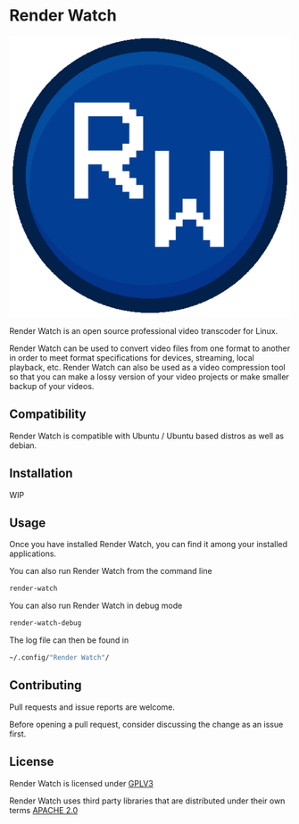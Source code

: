 # Render Watch
<p align="center">
  <img src="https://github.com/mgregory1994/RenderWatch/blob/main/data/rw_512.png" alt="Render Watch Icon"/>
</p>

Render Watch is an open source professional video transcoder for Linux.

Render Watch can be used to convert video files from one format to another
in order to meet format specifications for devices, streaming, local playback, 
etc. Render Watch can also be used as a video compression tool so that you 
can make a lossy version of your video projects or make smaller backup 
of your videos.

## Compatibility
Render Watch is compatible with Ubuntu / Ubuntu based distros as well as debian.

## Installation
WIP

## Usage
Once you have installed Render Watch, you can find it among your installed
applications.

You can also run Render Watch from the command line
```bash
render-watch
```

You can also run Render Watch in debug mode
```bash
render-watch-debug
```

The log file can then be found in
```bash
~/.config/"Render Watch"/
```

## Contributing
Pull requests and issue reports are welcome.

Before opening a pull request, consider discussing the change
as an issue first.

## License
Render Watch is licensed under [GPLV3](https://www.gnu.org/licenses/gpl-3.0.en.html)

Render Watch uses third party libraries that are distributed under their own
terms [APACHE 2.0](http://www.apache.org/licenses/LICENSE-2.0)
